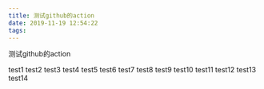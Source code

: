 ```yaml
---
title: 测试github的action
date: 2019-11-19 12:54:22
tags:
---
```


测试github的action


test1
test2
test3
test4
test5
test6
test7
test8
test9
test10
test11
test12
test13
test14
